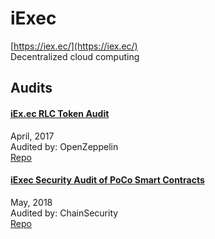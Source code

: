 
# iExec
  
[https://iex.ec/](https://iex.ec/)<br>
Decentralized cloud computing


## Audits



#### [iEx.ec RLC Token Audit](https://blog.openzeppelin.com/iex-ec-rlc-token-audit-80abd763709b/)

April, 2017<br>
Audited by: OpenZeppelin<br>
[Repo](https://github.com/iExecBlockchainComputing/rlc-token/tree/3d9aa99ba33bb035c59740a621b1f21cd45cbac5)
      


#### [iExec Security Audit of PoCo Smart Contracts](https://github.com/ChainSecurity/audits/blob/master/ChainSecurity_iExec.pdf)

May, 2018<br>
Audited by: ChainSecurity<br>
[Repo](https://github.com/iExecBlockchainComputing/PoCo)
      

  



